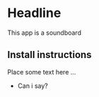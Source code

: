 # Headline
This app is a soundboard

## Install instructions

Place some text here ...

* Can i say?